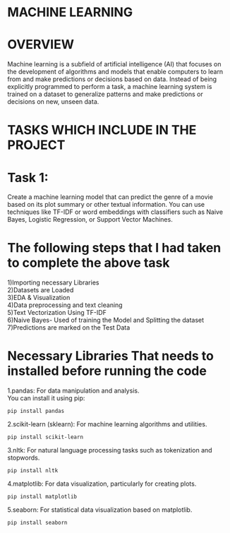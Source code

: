 # MACHINE LEARNING
# OVERVIEW
Machine learning is a subfield of artificial intelligence (AI) that focuses on the development of algorithms and models that enable computers to learn from and make predictions or decisions based on data. Instead of being explicitly programmed to perform a task, a machine learning system is trained on a dataset to generalize patterns and make predictions or decisions on new, unseen data.
# TASKS WHICH INCLUDE IN THE PROJECT
# Task 1:
Create a machine learning model that can predict the genre of a movie based on its plot summary or other textual information. You can use techniques like TF-IDF or word embeddings with classifiers such as Naive Bayes, Logistic Regression, or Support Vector Machines.
# The following steps that I had taken to complete the above task 
1)Importing necessary Libraries<br>
2)Datasets are Loaded<br>
3)EDA & Visualization<br>
4)Data preprocessing and text cleaning<br>
5)Text Vectorization Using TF-IDF<br>
6)Naive Bayes- Used of training the Model and Splitting the dataset<br>
7)Predictions are marked on the Test Data<br>

# Necessary Libraries That needs to installed before running the code
1.pandas: For data manipulation and analysis.<br>
You can install it using pip:<br>
```
pip install pandas
```
2.scikit-learn (sklearn): For machine learning algorithms and utilities.<br>
```
pip install scikit-learn
```
3.nltk: For natural language processing tasks such as tokenization and stopwords.
```
pip install nltk
```
4.matplotlib: For data visualization, particularly for creating plots.
```
pip install matplotlib
```
5.seaborn: For statistical data visualization based on matplotlib.
```
pip install seaborn
```


